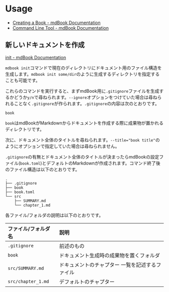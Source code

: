 # Usage

- [Creating a Book - mdBook Documentation](https://rust-lang.github.io/mdBook/guide/creating.html)
- [Command Line Tool - mdBook Documentation](https://rust-lang.github.io/mdBook/cli/index.html)

## 新しいドキュメントを作成

[init - mdBook Documentation](https://rust-lang.github.io/mdBook/cli/init.html)

`mdbook init`コマンドで現在のディレクトリにドキュメント用のファイル構造を生成します。`mdbook init some/dir`のように生成するディレクトリを指定することも可能です。

これらのコマンドを実行すると、まずmdBook用に`.gitignore`ファイルを生成するかどうか`y/n`で尋ねられます。`--ignore`オプションをつけていた場合は尋ねられることなく`.gitignore`が作られます。`.gitignore`の内容は次のとおりです。

```
book
```

`book`はmdBookがMarkdownからドキュメントを作成する際に成果物が置かれるディレクトリです。

次に、ドキュメント全体のタイトルを尋ねられます。`--title="book title"`のようにオプションで指定していた場合は尋ねられません。

`.gitignore`の有無とドキュメント全体のタイトルが決まったらmdBookの設定ファイル(`book.toml`)とデフォルトのMarkdownが作成されます。コマンド終了後のファイル構造は以下のとおりです。

```
.
├── .gitignore
├── book
├── book.toml
└── src
    ├── SUMMARY.md
    └── chapter_1.md
```

各ファイル/フォルダの説明は以下のとおりです。

ファイル/フォルダ名 | 説明
:-- | :--
`.gitignore` | 前述のもの
`book` | ドキュメント生成時の成果物を置くフォルダ
`src/SUMMARY.md` | ドキュメントのチャプター 一覧を記述するファイル
`src/chapter_1.md` | デフォルトのチャプター
